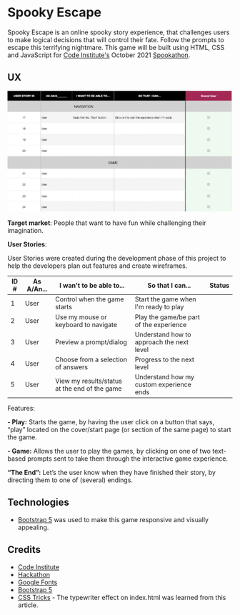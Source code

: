 # Spooky Escape

Spooky Escape is an online spooky story experience, that challenges users to make logical decisions that will control their fate. Follow the prompts to escape this terrifying nightmare. This game will be built using HTML, CSS and JavaScript for [Code Institute's](https://codeinstitute.net/) October 2021 [Spookathon](https://hackathon.codeinstitute.net/hackathon/12/).

## UX

![User Stories](assets/images/user-stories.png)
 
**Target market**: People that want to have fun while challenging their imagination.

**User Stories**:

User Stories were created during the development phase of this project to help the developers plan out features and create wireframes.

| ID #       | As A/An... | I wan't to be able to... | So that I can... | Status |
| ----------- | ----------- | ----------- | ----------- | ----------- | 
|   1        | User       | Control when the game starts        | Start the game when I'm ready to play   |             |
| 2        | User  |  Use my mouse or keyboard to navigate | Play the game/be part of the experience   |             |
| 3        | User       | Preview a prompt/dialog | Understand how to approach the next level  |             |
| 4        | User       | Choose from a selection of answers | Progress to the next level |             |
| 5        | User       | View my results/status at the end of the game |  Understand how my custom experience ends   |             |

Features:

**- Play:** Starts the game, by having the user click on a button that says, “play” located on the cover/start page (or section of the same page) to start the game.

**- Game:** Allows the user to play the games, by clicking on one of two text-based prompts sent to take them through the interactive game experience.

**“The End”:** Let’s the user know when they have finished their story, by directing them to one of (several) endings.

## Technologies

- [Bootstrap 5](https://getbootstrap.com/docs/5.1/getting-started/introduction/) was used to make this game responsive and visually appealing.

## Credits

- [Code Institute](https://codeinstitute.net/)
- [Hackathon](https://hackathon.codeinstitute.net/)
- [Google Fonts](https://fonts.google.com/)
- [Bootstrap 5](https://getbootstrap.com/docs/5.1/getting-started/introduction/)
- [CSS Tricks](https://css-tricks.com/snippets/css/typewriter-effect/) - The typewriter effect on index.html was learned from this article.